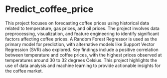 # Predict_coffee_price
This project focuses on forecasting coffee prices using historical data related to temperature, gas prices, and oil prices. The project involves data preprocessing, visualization, and feature engineering to identify significant factors affecting coffee prices. A Random Forest Regressor is used as the primary model for prediction, with alternative models like Support Vector Regression (SVR) also explored. Key findings include a positive correlation between temperature and coffee prices, with the highest prices observed at temperatures around 30 to 32 degrees Celsius. This project highlights the use of data analysis and machine learning to provide actionable insights for the coffee market.

